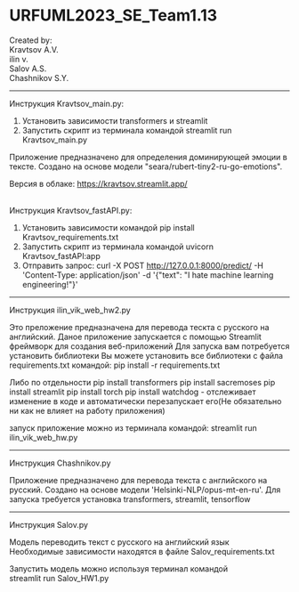 # URFUML2023_SE_Team1.13

Created by:  
Kravtsov A.V.  
ilin v.  
Salov A.S.  
Chashnikov S.Y.

---

Инструкция Kravtsov_main.py:

1. Установить зависимости transformers и streamlit
2. Запустить скрипт из терминала командой streamlit run Kravtsov_main.py

Приложение предназначено для определения доминирующей эмоции в тексте. Создано на основе модели "seara/rubert-tiny2-ru-go-emotions".  
  
Версия в облаке: https://kravtsov.streamlit.app/  
<br>

Инструкция Kravtsov_fastAPI.py:  
1. Установить зависимости командой pip install Kravtsov_requirements.txt
2. Запустить скрипт из терминала командой uvicorn Kravtsov_fastAPI:app
3. Отправить запрос: curl -X POST http://127.0.0.1:8000/predict/ -H 'Content-Type: application/json' -d '{"text": "I hate machine learning engineering!"}'
---

Инструкция ilin_vik_web_hw2.py

Это преложение предназначена для перевода тескта с русского на английский.
Даное приложение запускается с помощью Streamlit фреймворк для создания веб-приложений
Для запуска вам потребуется установить библиотеки
Вы можете установить все библиотеки с файла requirements.txt
командой: pip install -r requirements.txt

Либо по отдельности
pip install transformers
pip install sacremoses
pip install streamlit
pip install torch
pip install watchdog - отслеживает изменение в коде и автоматически перезапускает его(Не обязательно ни как не влияет на работу приложения)

запуск приложение можно из терминала командой: streamlit run ilin_vik_web_hw.py

---

Инструкция Chashnikov.py

Приложение предназначено для перевода текста с английского на русский. Создано на основе модели 'Helsinki-NLP/opus-mt-en-ru'.
Для запуска требуется установка transformers, streamlit, tensorflow

---
Инструкция Salov.py

Модель переводить текст с русского на английский язык  
Необходимые зависимости находятся в файле Salov_requirements.txt

Запустить модель можно используя терминал командой  
streamlit run Salov_HW1.py
